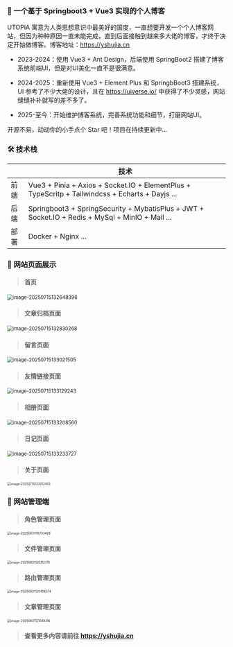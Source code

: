 ###  🌈 一个基于 Springboot3 + Vue3 实现的个人博客

UTOPIA 寓意为人类思想意识中最美好的国度，一直想要开发一个个人博客网站，但因为种种原因一直未能完成，直到后面接触到越来多大佬的博客，才终于决定开始做博客。博客地址：https://yshujia.cn

- 2023-2024：使用 Vue3 + Ant Design，后端使用 SpringBoot2 搭建了博客系统前端UI，但是对UI美化一直不是很满意。

- 2024-2025：重新使用 Vue3 + Element Plus 和 SpringbBoot3 搭建系统，UI 参考了不少大佬的设计，且在 https://uiverse.io/ 中获得了不少灵感，网站缝缝补补就写的差不多了。
- 2025-至今：开始维护博客系统，完善系统功能和细节，打磨网站UI。

开源不易，动动你的小手点个 Star 吧！项目在持续更新中...

### 🛠️ 技术栈

|      | 技术                                                         |
| ---- | ------------------------------------------------------------ |
| 前端 | Vue3 + Pinia + Axios + Socket.IO + ElementPlus + TypeScritp + Tailwindcss + Echarts + Dayjs ... |
| 后端 | Springboot3 + SpringSecurity + MybatisPlus + JWT + Socket.IO + Redis + MySql + MinIO + Mail ... |
| 部署 | Docker + Nginx ...                                           |

### 💫 网站页面展示

> #### 首页

<img src="./utopia-static/readme/image-20250715132648396.png" alt="image-20250715132648396" style="zoom: 80%;" />



> #### 文章归档页面

<img src="./utopia-static/readme/image-20250715132830268.png" alt="image-20250715132830268" style="zoom: 80%;" />



> #### 留言页面

<img src="./utopia-static/readme/image-20250715133021505.png" alt="image-20250715133021505" style="zoom: 80%;" />



> #### 友情链接页面

<img src="./utopia-static/readme/image-20250715133129243.png" alt="image-20250715133129243" style="zoom: 80%;" />



> #### 相册页面

<img src="./utopia-static/readme/image-20250715133208560.png" alt="image-20250715133208560" style="zoom:80%;" />



> #### 日记页面

<img src="./utopia-static/readme/image-20250715133233727.png" alt="image-20250715133233727" style="zoom: 80%;" />



> #### 关于页面

<img src="./utopia-static/readme/image-20250715133312493.png" alt="image-20250715133312493" style="zoom:50%;" />



### 💫 网站管理端

> #### 角色管理页面

<img src="./utopia-static/readme/image-20250831115733428.png" alt="image-20250831115733428" style="zoom:50%;" />



> #### 文件管理页面

<img src="./utopia-static/readme/image-20250831120312315.png" alt="image-20250831120312315" style="zoom:50%;" />



> #### 路由管理页面

<img src="./utopia-static/readme/image-20250831120458374.png" alt="image-20250831120458374" style="zoom:50%;" />



> #### 文章管理页面

<img src="./utopia-static/readme/image-20250831121049316.png" alt="image-20250831121049316" style="zoom:50%;" />



> #### 查看更多内容请前往 https://yshujia.cn
